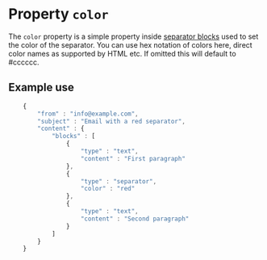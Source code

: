 # Property `color`

The `color` property is a simple property inside
[separator blocks](../json/block-separator) used to 
set the color of the separator. You can use hex notation of colors here, direct 
color names as supported by HTML etc. If omitted this will default to #cccccc.

## Example use

```javascript
    {
        "from" : "info@example.com",
        "subject" : "Email with a red separator",
        "content" : {
            "blocks" : [ 
                {
                    "type" : "text",
                    "content" : "First paragraph"
                }, 
                {
                    "type" : "separator",
                    "color" : "red"
                }, 
                {
                    "type" : "text",
                    "content" : "Second paragraph"
                } 
            ]
        }
    }
```

